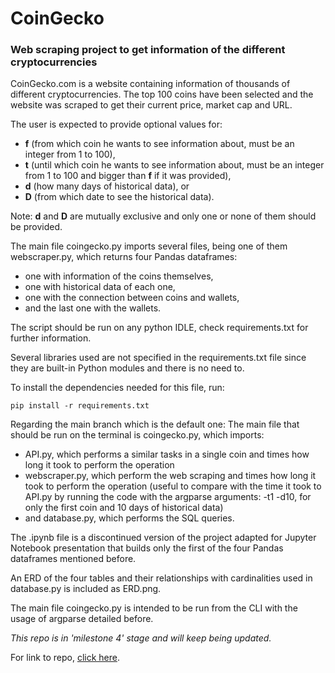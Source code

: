 # CoinGecko

### Web scraping project to get information of the different cryptocurrencies

CoinGecko.com is a website containing information of thousands of different cryptocurrencies.
The top 100 coins have been selected and the website was scraped to get their current price, market cap and URL.

The user is expected to provide optional values for:
- **f** (from which coin he wants to see information about, must be an integer from 1 to 100),
- **t** (until which coin he wants to see information about, must be an integer from 1 to 100 and bigger than **f** if it was provided), 
- **d** (how many days of historical data), or
- **D** (from which date to see the historical data).

Note: **d** and **D** are mutually exclusive and only one or none of them should be provided.

The main file coingecko.py imports several files, being one of them webscraper.py, which returns four Pandas dataframes:
- one with information of the coins themselves,
- one with historical data of each one, 
- one with the connection between coins and wallets,
- and the last one with the wallets.

The script should be run on any python IDLE, check requirements.txt for further information.

Several libraries used are not specified in the requirements.txt file since they are built-in Python modules and there is 
no need to.

To install the dependencies needed for this file, run:

```
pip install -r requirements.txt
```

Regarding the main branch which is the default one:
The main file that should be run on the terminal is coingecko.py, which imports:
- API.py, which performs a similar tasks in a single coin and times how long it took to perform the operation
- webscraper.py, which perform the web scraping and times how long it took to perform the operation (useful to compare 
with the time it took to API.py by running the code with the argparse arguments: -t1 -d10, for only the first coin and 
10 days of historical data)
- and database.py, which performs the SQL queries.

The .ipynb file is a discontinued version of the project adapted for Jupyter Notebook presentation that builds only the 
first of the four Pandas dataframes mentioned before.

An ERD of the four tables and their relationships with cardinalities used in database.py is included as ERD.png.

The main file coingecko.py is intended to be run from the CLI with the usage of argparse detailed before.

*This repo is in 'milestone 4' stage and will keep being updated.*

For link to repo, [click here](https://github.com/hmatzner/CoinGecko).

 
